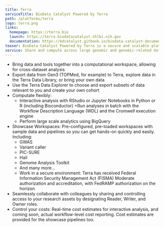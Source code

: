 ```yaml
---
title: Terra
serviceTitle: BioData Catalyst Powered by Terra
path: /platforms/terra
logo: terra.png
links:
  homepage: https://terra.bio
  launch: https://terra.biodatacatalyst.nhlbi.nih.gov
  documentation: https://bdcatalyst.gitbook.io/biodata-catalyst-documentation/analyze-data/terra
teaser: BioData Catalyst Powered by Terra is a secure and scalable platform for biomedical researchers to import and access data, run analysis tools, and collaborate easily with others, in a secure environment.
service: Share and compute across large genomic and genomic-related datasets. Terra offers a stand-alone computational workspace model that provides a secure collaborative place to organize data, run and monitor Workflow Description Language (WDL) analysis pipelines, and perform interactive analysis using applications such as RStudio, Jupyter Notebooks, and the Hail GWAS tool.
---
```


- Bring data and tools together into a computational workspace, allowing for cross-dataset analysis
- Export data from Gen3 (TOPMed, for example) to Terra, explore data in the Terra Data Library, or bring your own data
- Use the Terra Data Explorer to choose and export subsets of data relevant to you and create your own cohort
- Computate flexibly:
  - Interactive analysis with RStudio or Jupyter Notebooks in Python or R (including Bioconductor)
    +Run analyses in batch with the Workflow Description Language (WDL) and the Cromwell execution engine
  - Perform large scale analytics using BigQuery
- Showcase Workspaces: Pre-configured, pre-loaded workspaces with sample data and pipelines so you can get hands-on quickly and easily. Including:
  - GWAS
  - Variant caller
  - PIC-SURE
  - Hail
  - Genome Analysis Toolkit
  - And many more...
  - Work in a secure environment: Terra has received Federal Information Security Management Act (FISMA) Moderate authorization and accreditation, with FedRAMP authorization on the horizon
- Seamlessly collaborate with colleagues by sharing and controlling access to your research assets by designating Reader, Writer, and Owner roles.
- Control your costs: Real-time cost estimates for interactive analysis, and coming soon, actual workflow-level cost reporting. Cost estimates are provided for the showcase pipelines too.
